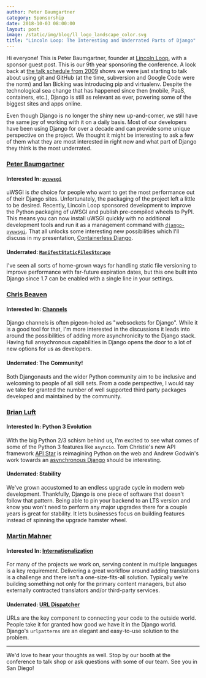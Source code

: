 ```yaml
---
author: Peter Baumgartner
category: Sponsorship
date: 2018-10-03 08:00:00
layout: post
image: /static/img/blog/ll_logo_landscape_color.svg
title: "Lincoln Loop: The Interesting and Underrated Parts of Django"
---
```


Hi everyone! This is Peter Baumgartner, founder at [Lincoln Loop](https://lincolnloop.com), with a sponsor guest post. This is our 9th year sponsoring the conference. A look back at [the talk schedule from 2009](https://web.archive.org/web/20091214145046/http://www.djangocon.org:80/2009/conference/schedule/) shows we were just starting to talk about using git and GitHub (at the time, subversion and Google Code were the norm) and Ian Bicking was introducing pip and virtualenv. Despite the technological sea change that has happened since then (mobile, PaaS, containers, etc.), Django is still as relevant as ever, powering some of the biggest sites and apps online.

Even though Django is no longer the shiny new up-and-comer, we still have the same joy of working with it on a daily basis. Most of our developers have been using Django for over a decade and can provide some unique perspective on the project. We thought it might be interesting to ask a few of them what they are most interested in right now and what part of Django they think is the most underrated.

### [Peter Baumgartner](https://lincolnloop.com/team/peter-baumgartner/)

#### Interested In: [`pyuwsgi`](https://pypi.org/project/pyuwsgi/)

uWSGI is _the_ choice for people who want to get the most performance out of their Django sites. Unfortunately, the packaging of the project left a little to be desired. Recently, Lincoln Loop sponsored development to improve the Python packaging of uWSGI and publish pre-compiled wheels to PyPI. This means you can now install uWSGI quickly with no additional development tools and run it as a management command with [`django-pyuwsgi`](https://pypi.org/project/django-pyuwsgi/). That all unlocks some interesting new possibilities which I'll discuss in my presentation, [Containerless Django](https://2018.djangocon.us/talk/containerless-django-deploying-without/).

#### Underrated: [`ManifestStaticFilesStorage`](https://docs.djangoproject.com/en/2.1/ref/contrib/staticfiles/#manifeststaticfilesstorage)

I've seen all sorts of home-grown ways for handling static file versioning to improve performance with far-future expiration dates, but this one built into Django since 1.7 can be enabled with a single line in your settings.

### [Chris Beaven](https://lincolnloop.com/team/chris-beaven/)

#### Interested In: [Channels](https://github.com/django/channels)

Django channels is often pigeon-holed as "websockets for Django". While it is a good tool for that, I'm more interested in the discussions it leads into around the possibilities of adding more asynchronicity to the Django stack. Having full ansychronous capabilities in Django opens the door to a lot of new options for us as developers.

#### Underrated: The Community!

Both Djangonauts and the wider Python community aim to be inclusive and welcoming to people of all skill sets. From a code perspective, I would say we take for granted the number of well supported third party packages developed and maintained by the community.


### [Brian Luft](https://lincolnloop.com/team/brian-luft/)

#### Interested In: Python 3 Evolution

With the big Python 2/3 schism behind us, I'm excited to see what comes of some of the Python 3 features like `asyncio`. Tom Christie's new API framework [API Star](https://docs.apistar.com/) is reimagining Python on the web and Andrew Godwin's work towards an [asynchronous Django](https://www.aeracode.org/2018/06/04/django-async-roadmap/) should be interesting.

#### Underrated: Stability

We've grown accustomed to an endless upgrade cycle in modern web development. Thankfully, Django is one piece of software that doesn't follow that pattern. Being able to pin your backend to an LTS version and know you won't need to perform any major upgrades there for a couple years is great for stability. It lets businesses focus on building features instead of spinning the upgrade hamster wheel.

### [Martin Mahner](https://lincolnloop.com/team/martin-mahner/)

#### Interested In: [Internationalization](https://docs.djangoproject.com/en/2.1/topics/i18n/)

For many of the projects we work on, serving content in multiple languages is a key requirement. Delivering a great workflow around adding translations is a challenge and there isn't a one-size-fits-all solution. Typically we're building something not only for the primary content managers, but also externally contracted translators and/or third-party services.

#### Underrated: [URL Dispatcher](https://docs.djangoproject.com/en/2.1/topics/http/urls/)

URLs are the key component to connecting your code to the outside world. People take it for granted how good we have it in the Django world. Django's `urlpatterns` are an elegant and easy-to-use solution to the problem.

---

We'd love to hear your thoughts as well. Stop by our booth at the conference to talk shop or ask questions with some of our team. See you in San Diego!
